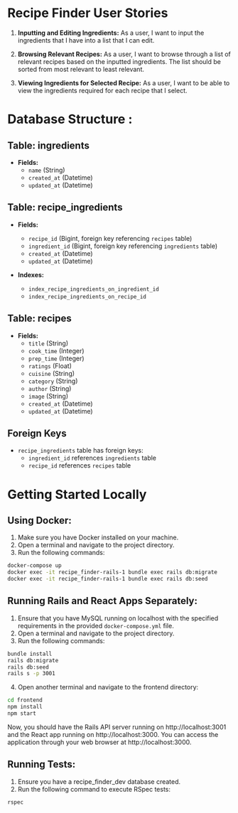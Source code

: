# Recipe Finder User Stories

1.  **Inputting and Editing Ingredients:**
As a user, I want to input the ingredients that I have into a list that I can edit. 

2.  **Browsing Relevant Recipes:**
As a user, I want to browse through a list of relevant recipes based on the inputted ingredients. The list should be sorted from most relevant to least relevant.

3.  **Viewing Ingredients for Selected Recipe:**
As a user, I want to be able to view the ingredients required for each recipe that I select. 

# Database Structure : 

## Table: ingredients

- **Fields:**
  - `name` (String)
  - `created_at` (Datetime)
  - `updated_at` (Datetime)

## Table: recipe_ingredients

- **Fields:**
  - `recipe_id` (Bigint, foreign key referencing `recipes` table)
  - `ingredient_id` (Bigint, foreign key referencing `ingredients` table)
  - `created_at` (Datetime)
  - `updated_at` (Datetime)

- **Indexes:**
  - `index_recipe_ingredients_on_ingredient_id`
  - `index_recipe_ingredients_on_recipe_id`

## Table: recipes

- **Fields:**
  - `title` (String)
  - `cook_time` (Integer)
  - `prep_time` (Integer)
  - `ratings` (Float)
  - `cuisine` (String)
  - `category` (String)
  - `author` (String)
  - `image` (String)
  - `created_at` (Datetime)
  - `updated_at` (Datetime)

## Foreign Keys

- `recipe_ingredients` table has foreign keys:
  - `ingredient_id` references `ingredients` table
  - `recipe_id` references `recipes` table

# Getting Started Locally

## Using Docker:

1. Make sure you have Docker installed on your machine.
2. Open a terminal and navigate to the project directory.
3. Run the following commands:

```bash
docker-compose up
docker exec -it recipe_finder-rails-1 bundle exec rails db:migrate
docker exec -it recipe_finder-rails-1 bundle exec rails db:seed
```

## Running Rails and React Apps Separately:

1. Ensure that you have MySQL running on localhost with the specified requirements in the provided `docker-compose.yml` file.
2. Open a terminal and navigate to the project directory.
3. Run the following commands:

```bash
bundle install
rails db:migrate
rails db:seed
rails s -p 3001
```

4. Open another terminal and navigate to the frontend directory:

```bash
cd frontend
npm install
npm start
```

Now, you should have the Rails API server running on http://localhost:3001 and the React app running on http://localhost:3000. You can access the application through your web browser at http://localhost:3000.

## Running Tests:

1. Ensure you have a recipe_finder_dev database created.
2. Run the following command to execute RSpec tests:

```bash
rspec
```